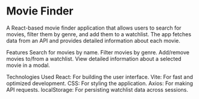 # Movie Finder


A React-based movie finder application that allows users to search for movies, filter them by genre, and add them to a watchlist. The app fetches data from an API and provides detailed information about each movie.

Features
Search for movies by name.
Filter movies by genre.
Add/remove movies to/from a watchlist.
View detailed information about a selected movie in a modal.

Technologies Used
React: For building the user interface.
Vite: For fast and optimized development.
CSS: For styling the application.
Axios: For making API requests.
localStorage: For persisting watchlist data across sessions.
